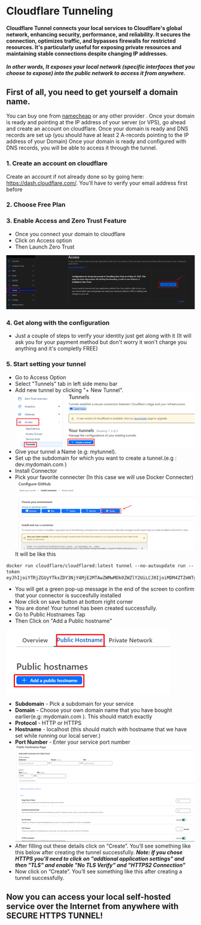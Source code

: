 # Cloudflare Tunneling
#### Cloudflare Tunnel connects your local services to Cloudflare's global network, enhancing security, performance, and reliability. It secures the connection, optimizes traffic, and bypasses firewalls for restricted resources. It's particularly useful for exposing private resources and maintaining stable connections despite changing IP addresses.

***In other words, It exposes your local network (specific interfaces that you choose to expose) into the public network to access it from anywhere.***

## First of all, you need to get yourself a domain name.
You can buy one from [namecheap](https://www.namecheap.com/domains/) or any other provider .
Once your domain is ready and pointing at the IP address of your server (or VPS), go ahead and create an account on cloudflare.
Once your domain is ready and DNS records are set up (you should have at least 2 A-records pointing to the IP address of your Domain)
Once your domain is ready and configured with DNS records, you will be able to access it through the tunnel.
### 1. Create an account on cloudflare
Create an account if not already done so by going here: https://dash.cloudflare.com/. You'll have to verify your email address first before
### 2. Choose Free Plan
### 3. Enable Access and Zero Trust Feature
- Once you connect your domain to cloudflare
- Click on Access option
- Then Launch Zero Trust

![Alt text](Images/image-18.png)
### 4. Get along with the configuration
- Just a couple of steps to verify your identity just get along with it (It will ask you for your payment method but don't worry it won't charge you anything and it's completly FREE)
### 5. Start setting your tunnel
- Go to Access Option
- Select "Tunnels" tab in left side menu bar
- Add new tunnel by clicking "+ New Tunnel".
![Alt text](Images/image-22.png)
- Give your tunnel a Name (e.g: mytunnel).
- Set up the subdomain for which you want to create a tunnel.(e.g : dev.mydomain.com )
- Install Connector
- Pick your favorite connecter (In this case we will use Docker Connecter)
![Alt text](Images/image-19.png)
It will be like this
```
docker run cloudflare/cloudflared:latest tunnel --no-autoupdate run --token eyJhIjoiYTRjZGUyYTkxZDY3NjY4MjE2MTAwZWMwMDk0ZWZlY2UiLCJ0IjoiMDM4ZTZmNTgtMGE2My00MzcxLTgwN2YtYWY0OGZlZWE1**********wicyI6Ik16VmhZemhrTW1JdE9UYzVOaTAwWXpsakxUZzJZMlF0WkRaa1pEVXpZVFkyTlRnMCJ9
```
- You will get a green pop-up message in the end of the screen to confirm that your connector is succesfully installed
- Now click on save button at bottom right corner
- You are done! Your tunnel has been created successfully.
- Go to Public Hostnames Tap
- Then Click on "Add a Public hostname"

![Alt text](Images/image-20.png)
- **Subdomain** - Pick a subdomain for your service
- **Domain** - Choose your own domain name that you have bought earlier(e.g: mydomain.com ). This should match exactly
- **Protocol** - HTTP or HTTPS
- **Hostname** - localhost (this should match with hostname that we have set while running our local server.)
- **Port Number** - Enter your service port number
![Alt text](Images/image-21.png)
- After filling out these details click on “Create”. You’ll see something like this below after creating the tunnel successfully.
***Note: If you chose HTTPS you'll need to click on "addtional application settings" and then "TLS" and enable  "No TLS Verify" and "HTTPS2 Connection"***
- Now click on “Create”. You’ll see something like this after creating a tunnel successfully.

## Now you can access your local self-hosted service over the Internet from anywhere with SECURE HTTPS TUNNEL!